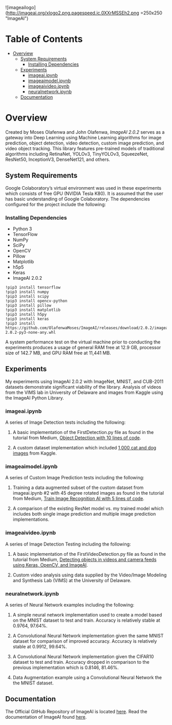 ![imageailogo](http://imageai.org/xlogo2.png.pagespeed.ic.0XXrMSSEh2.png =250x250 "ImageAI")

# Table of Contents
<!-- Table of contents generated generated by http://tableofcontent.eu -->
- [Overview](#overview)
  - [System Requirements](#system-requirements)
    - [Installing Dependencies](#installing-dependencies)
  - [Experiments](#experiments)
    - [imageai.ipynb](#imageaiipynb)
    - [imageaimodel.ipynb](#imageaimodelipynb)
    - [imageaivideo.ipynb](#imageaivideoipynb)
    - [neuralnetwork.ipynb](#neuralnetworkipynb)
  - [Documentation](#documentation)
  
<a name="overview"></a>
# Overview
Created by Moses Olafenwa and John Olafenwa, *ImageAI 2.0.2* serves as a gateway into Deep Learning using Machine Learning algorithms for image prediction, object detection, video detection, custom image prediction, and video object tracking.  This library features pre-trained models of traditional algorithms including RetinaNet, YOLOv3, TinyYOLOv3, SqueezeNet, ResNet50, InceptionV3, DenseNet121, and others.

<a name="requirements"></a>
## System Requirements
Google Colaboratory’s virtual environment was used in these experiments which consists of free GPU (NVIDIA Tesla K80). It is assumed that the user has basic understanding of Google Colaboratory. The dependencies configured for the project include the following:

<a name="dependencies"></a>
### Installing Dependencies
- Python 3
- TensorFlow
- NumPy
- SciPy
- OpenCV
- Pillow
- Matplotlib
- h5p5
- Keras
- ImageAI 2.0.2

```
!pip3 install tensorflow
!pip3 install numpy
!pip3 install scipy
!pip3 install opencv-python
!pip3 install pillow
!pip3 install matplotlib
!pip3 install h5py
!pip3 install keras
!pip3 install https://github.com/OlafenwaMoses/ImageAI/releases/download/2.0.2/imageai-2.0.2-py3-none-any.whl
```

A system performance test on the virtual machine prior to conducting the experiments produces a usage of general RAM free at 12.9 GB, processor size of 142.7 MB, and GPU RAM free at 11,441 MB. 

<a name="experiments"></a>
## Experiments
My experiments using ImageAI 2.0.2 with ImageNet, MNIST, and CUB-2011 datasets demonstrate significant viability of the library. Analysis of videos from the VIMS lab in University of Delaware and images from Kaggle using the ImageAI Python Library.

<a name="imageai"></a>
### imageai.ipynb
A series of Image Detection tests including the following: 

1. A basic implementation of the FirstDetection.py file as found in the tutorial from Medium, [Object Detection with 10 lines of code](https://towardsdatascience.com/object-detection-with-10-lines-of-code-d6cb4d86f606). 

2. A custom dataset implementation which included [1,000 cat and dog images](https://www.kaggle.com/dhainjeamita/dogs-and-cats-image-classification) from Kaggle. 

<a name="imageaimodel"></a>
### imageaimodel.ipynb
A series of Custom Image Prediction tests including the following: 

1. Training a data augmented subset of the custom dataset from imageai.ipynb #2 with 45 degree rotated images as found in the tutorial from Medium, [Train Image Recognition AI with 5 lines of code](https://towardsdatascience.com/train-image-recognition-ai-with-5-lines-of-code-8ed0bdd8d9ba). 

2. A comparison of the existing ResNet model vs. my trained model which includes both single image prediction and multiple image prediction implementations.

<a name="imageaivideo"></a>
### imageaivideo.ipynb
A series of Image Detection Testing including the following:  

1. A basic implementation of the FirstVideoDetection.py file as found in the tutorial from Medium, [Detecting objects in videos and camera feeds using Keras, OpenCV, and ImageAI](https://heartbeat.fritz.ai/detecting-objects-in-videos-and-camera-feeds-using-keras-opencv-and-imageai-c869fe1ebcdb).

2. Custom video analysis using data supplied by the Video/Image Modeling and Synthesis Lab (VIMS) at the University of Delaware.

<a name="neuralnetwork"></a>
### neuralnetwork.ipynb
A series of Neural Network examples including the following:

1. A simple neural network implementation used to create a model based on the MNIST dataset to test and train. Accuracy is relatively stable at 0.9764, 97.64%.

2. A Convolutional Neural Network implementation given the same MNIST dataset for comparison of improved accuracy. Accuracy is relatively stable at 0.9912, 99.64%.

3. A Convolutional Neural Network implementation given the CIFAR10 dataset to test and train. Accuracy dropped in comparison to the previous implementation which is 0.8146, 81.46%.

4. Data Augmentation example using a Convolutional Neural Network the the MNIST dataset.

<a name="documentation"></a>
## Documentation
The Official GitHub Repository of ImageAI is located [here](https://github.com/OlafenwaMoses/ImageAI). Read the documentation of ImageAI found [here](https://imageai.readthedocs.io/en/latest/index.html).
